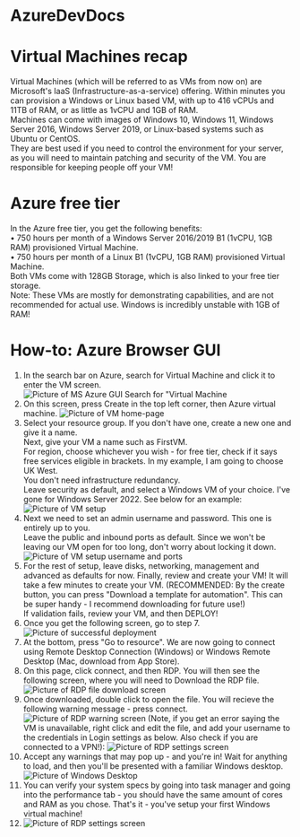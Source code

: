 # AzureDevDocs
# Virtual Machines recap
Virtual Machines (which will be referred to as VMs from now on) are Microsoft's IaaS (Infrastructure-as-a-service) offering. Within minutes you can provision a Windows or Linux based VM, with up to 416 vCPUs and 11TB of RAM, or as little as 1vCPU and 1GB of RAM.  
Machines can come with images of Windows 10, Windows 11, Windows Server 2016, Windows Server 2019, or Linux-based systems such as Ubuntu or CentOS.  
They are best used if you need to control the environment for your server, as you will need to maintain patching and security of the VM. You are responsible for keeping people off your VM!
# Azure free tier
In the Azure free tier, you get the following benefits:  
• 750 hours per month of a Windows Server 2016/2019 B1 (1vCPU, 1GB RAM) provisioned Virtual Machine.  
• 750 hours per month of a Linux B1 (1vCPU, 1GB RAM) provisioned Virtual Machine.  
Both VMs come with 128GB Storage, which is also linked to your free tier storage.  
Note: These VMs are mostly for demonstrating capabilities, and are not recommended for actual use. Windows is incredibly unstable with 1GB of RAM!
# How-to: Azure Browser GUI
1. In the search bar on Azure, search for Virtual Machine and click it to enter the VM screen.  
   ![Picture of MS Azure GUI Search for "Virtual Machine](images/step1.png)
2. On this screen, press Create in the top left corner, then Azure virtual machine.
   ![Picture of VM home-page](images/step2.png)
3. Select your resource group. If you don't have one, create a new one and give it a name.  
   Next, give your VM a name such as FirstVM.  
   For region, choose whichever you wish - for free tier, check if it says free services eligible in brackets. In my example, I am going to choose UK West.  
   You don't need infrastructure redundancy.  
   Leave security as default, and select a Windows VM of your choice. I've gone for Windows Server 2022. See below for an example:
   ![Picture of VM setup](images/Step3.png)
4. Next we need to set an admin username and password. This one is entirely up to you.  
Leave the public and inbound ports as default. Since we won't be leaving our VM open for too long, don't worry about locking it down.
![Picture of VM setup username and ports](images/Step4.png)
5. For the rest of setup, leave disks, networking, management and advanced as defaults for now. Finally, review and create your VM! It will take a few minutes to create your VM.
(RECOMMENDED: By the create button, you can press "Download a template for automation". This can be super handy - I recommend downloading for future use!)  
If validation fails, review your VM, and then DEPLOY!  
6. Once you get the following screen, go to step 7.
![Picture of successful deployment](images/Step5.png)
7. At the bottom, press "Go to resource". We are now going to connect using Remote Desktop Connection (Windows) or Windows Remote Desktop (Mac, download from App Store).  
8. On this page, click connect, and then RDP. You will then see the following screen, where you will need to Download the RDP file.
![Picture of RDP file download screen](images/Step6.png)
9. Once downloaded, double click to open the file. You will recieve the following warning message - press connect.
![Picture of RDP warning screen](images/Step7.png)
(Note, if you get an error saying the VM is unavailable, right click and edit the file, and add your username to the credentials in Login settings as below. Also check if you are connected to a VPN!):
![Picture of RDP settings screen](images/Step8.png)
10. Accept any warnings that may pop up - and you're in! Wait for anything to load, and then you'll be presented with a familiar Windows desktop.
![Picture of Windows Desktop](images/Step10.png)
11. You can verify your system specs by going into task manager and going into the performance tab - you should have the same amount of cores and RAM as you chose. That's it - you've setup your first Windows virtual machine!
12. ![Picture of RDP settings screen](images/Step9.png)
